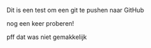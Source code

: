 Dit is een test om een git te pushen naar GitHub

nog een keer proberen!

pff dat was niet gemakkelijk
